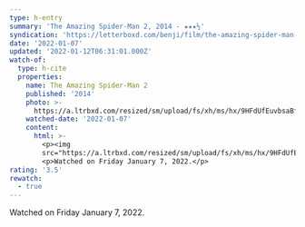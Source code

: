 ```yaml
---
type: h-entry
summary: 'The Amazing Spider-Man 2, 2014 - ★★★½'
syndication: 'https://letterboxd.com/benji/film/the-amazing-spider-man-2/1/'
date: '2022-01-07'
updated: '2022-01-12T06:31:01.000Z'
watch-of:
  type: h-cite
  properties:
    name: The Amazing Spider-Man 2
    published: '2014'
    photo: >-
      https://a.ltrbxd.com/resized/sm/upload/fs/xh/ms/hx/9HFdUfEuvbsaBfroPZNeDiA9W9-0-500-0-750-crop.jpg?k=9688987fe1
    watched-date: '2022-01-07'
    content:
      html: >-
        <p><img
        src="https://a.ltrbxd.com/resized/sm/upload/fs/xh/ms/hx/9HFdUfEuvbsaBfroPZNeDiA9W9-0-500-0-750-crop.jpg?k=9688987fe1"/></p>
        <p>Watched on Friday January 7, 2022.</p>
rating: '3.5'
rewatch:
  - true
---
```

Watched on Friday January 7, 2022.

